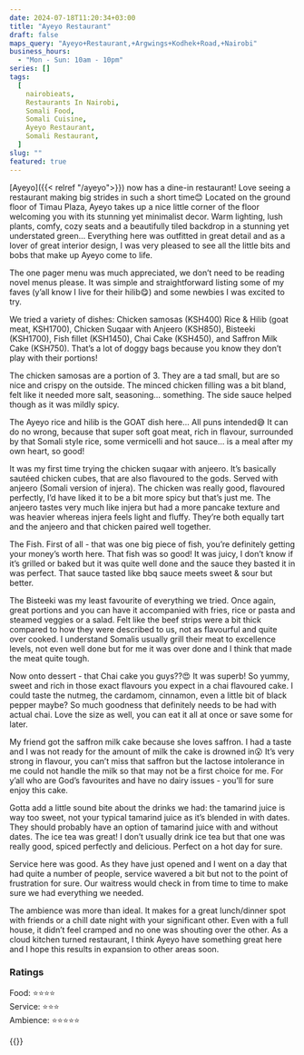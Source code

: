 ```yaml
---
date: 2024-07-18T11:20:34+03:00
title: "Ayeyo Restaurant"
draft: false
maps_query: "Ayeyo+Restaurant,+Argwings+Kodhek+Road,+Nairobi"
business_hours:
  - "Mon - Sun: 10am - 10pm"
series: []
tags:
  [
    nairobieats,
    Restaurants In Nairobi,
    Somali Food,
    Somali Cuisine,
    Ayeyo Restaurant,
    Somali Restaurant,
  ]
slug: ""
featured: true
---
```


[Ayeyo]({{< relref "/ayeyo">}}) now has a dine-in restaurant! Love seeing a restaurant making big strides in such a short time😊 Located on the ground floor of Timau Plaza, Ayeyo takes up a nice little corner of the floor welcoming you with its stunning yet minimalist decor. Warm lighting, lush plants, comfy, cozy seats and a beautifully tiled backdrop in a stunning yet understated green… Everything here was outfitted in great detail and as a lover of great interior design, I was very pleased to see all the little bits and bobs that make up Ayeyo come to life.

The one pager menu was much appreciated, we don’t need to be reading novel menus please. It was simple and straightforward listing some of my faves (y’all know I live for their hilib😋) and some newbies I was excited to try.

We tried a variety of dishes: Chicken samosas (KSH400) Rice & Hilib (goat meat, KSH1700), Chicken Suqaar with Anjeero (KSH850), Bisteeki (KSH1700), Fish fillet (KSH1450), Chai Cake (KSH450), and Saffron Milk Cake (KSH750). That’s a lot of doggy bags because you know they don’t play with their portions!

The chicken samosas are a portion of 3. They are a tad small, but are so nice and crispy on the outside. The minced chicken filling was a bit bland, felt like it needed more salt, seasoning… something. The side sauce helped though as it was mildly spicy.

The Ayeyo rice and hilib is the GOAT dish here… All puns intended😅 It can do no wrong, because that super soft goat meat, rich in flavour, surrounded by that Somali style rice, some vermicelli and hot sauce… is a meal after my own heart, so good!

It was my first time trying the chicken suqaar with anjeero. It’s basically sautéed chicken cubes, that are also flavoured to the gods. Served with anjeero (Somali version of injera). The chicken was really good, flavoured perfectly, I’d have liked it to be a bit more spicy but that’s just me. The anjeero tastes very much like injera but had a more pancake texture and was heavier whereas injera feels light and fluffy. They’re both equally tart and the anjeero and that chicken paired well together.

The Fish. First of all - that was one big piece of fish, you’re definitely getting your money’s worth here. That fish was so good! It was juicy, I don’t know if it’s grilled or baked but it was quite well done and the sauce they basted it in was perfect. That sauce tasted like bbq sauce meets sweet & sour but better.

The Bisteeki was my least favourite of everything we tried. Once again, great portions and you can have it accompanied with fries, rice or pasta and steamed veggies or a salad. Felt like the beef strips were a bit thick compared to how they were described to us, not as flavourful and quite over cooked. I understand Somalis usually grill their meat to excellence levels, not even well done but for me it was over done and I think that made the meat quite tough.

Now onto dessert - that Chai cake you guys??😍 It was superb! So yummy, sweet and rich in those exact flavours you expect in a chai flavoured cake. I could taste the nutmeg, the cardamom, cinnamon, even a little bit of black pepper maybe? So much goodness that definitely needs to be had with actual chai. Love the size as well, you can eat it all at once or save some for later.

My friend got the saffron milk cake because she loves saffron. I had a taste and I was not ready for the amount of milk the cake is drowned in😮‍ It’s very strong in flavour, you can’t miss that saffron but the lactose intolerance in me could not handle the milk so that may not be a first choice for me. For y’all who are God’s favourites and have no dairy issues - you’ll for sure enjoy this cake.

Gotta add a little sound bite about the drinks we had: the tamarind juice is way too sweet, not your typical tamarind juice as it’s blended in with dates. They should probably have an option of tamarind juice with and without dates. The ice tea was great! I don’t usually drink ice tea but that one was really good, spiced perfectly and delicious. Perfect on a hot day for sure.

Service here was good. As they have just opened and I went on a day that had quite a number of people, service wavered a bit but not to the point of frustration for sure. Our waitress would check in from time to time to make sure we had everything we needed.

The ambience was more than ideal. It makes for a great lunch/dinner spot with friends or a chill date night with your significant other. Even with a full house, it didn’t feel cramped and no one was shouting over the other. As a cloud kitchen turned restaurant, I think Ayeyo have something great here and I hope this results in expansion to other areas soon.

### Ratings

Food: ⭐️⭐️⭐️⭐️<br>
Service: ⭐️⭐️⭐️<br>
Ambience: ⭐️⭐️⭐️⭐️⭐️<br>

{{<remote-image-gallery key="ayeyo-restaurant">}}
